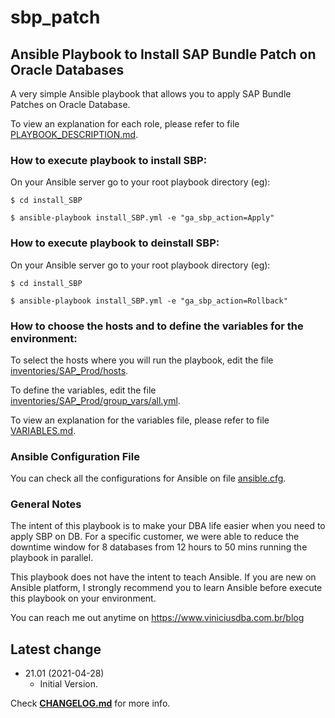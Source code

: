 # sbp_patch

## Ansible Playbook to Install SAP Bundle Patch on Oracle Databases

A very simple Ansible playbook that allows you to apply SAP Bundle Patches on Oracle Database.

To view an explanation for each role, please refer to file [PLAYBOOK_DESCRIPTION.md](https://github.com/vinidba/sbp_patch/blob/master/PLAYBOOK_DESCRIPTION.md).


### How to execute playbook to install SBP:

On your Ansible server go to your root playbook directory (eg):

```
$ cd install_SBP

$ ansible-playbook install_SBP.yml -e "ga_sbp_action=Apply"
```


### How to execute playbook to deinstall SBP:

On your Ansible server go to your root playbook directory (eg):

```
$ cd install_SBP

$ ansible-playbook install_SBP.yml -e "ga_sbp_action=Rollback"
```


### How to choose the hosts and to define the variables for the environment:

To select the hosts where you will run the playbook, edit the file [inventories/SAP_Prod/hosts](https://github.com/vinidba/sbp_patch/tree/master/inventories/SAP_Prod/hosts).

To define the variables, edit the file [inventories/SAP_Prod/group_vars/all.yml](https://github.com/vinidba/sbp_patch/tree/master/inventories/SAP_Prod/group_vars/all.yml).

To view an explanation for the variables file, please refer to file [VARIABLES.md](https://github.com/vinidba/sbp_patch/blob/master/VARIABLES.md).


### Ansible Configuration File

You can check all the configurations for Ansible on file [ansible.cfg](https://github.com/vinidba/sbp_patch/blob/master/ansible.cfg).


### General Notes

The intent of this playbook is to make your DBA life easier when you need to apply SBP on DB. For a specific customer, we were able to reduce the downtime window for 8 databases from 12 hours to 50 mins running the playbook in parallel.

This playbook does not have the intent to teach Ansible. If you are new on Ansible platform, I strongly recommend you to learn Ansible before execute this playbook on your environment.

You can reach me out anytime on https://www.viniciusdba.com.br/blog


## Latest change

* 21.01 (2021-04-28)
  - Initial Version.

Check **[CHANGELOG.md](https://github.com/vinidba/sbp_patch/blob/master/CHANGELOG.md)** for more info.